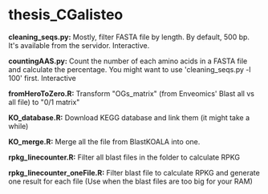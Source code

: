 # thesis_CGalisteo

**cleaning_seqs.py:** Mostly, filter FASTA file by length. By default, 500 bp. It's available from the servidor. Interactive. 

**countingAAS.py:** Count the number of each amino acids in a FASTA file and calculate the percentage. You might want to use 'cleaning_seqs.py -l 100' first. Interactive

**fromHeroToZero.R:** Transform "OGs_matrix" (from Enveomics' Blast all vs all file) to "0/1 matrix"

**KO_database.R:** Download KEGG database and link them (it might take a while)

**KO_merge.R:** Merge all the file from BlastKOALA into one.

**rpkg_linecounter.R:** Filter all blast files in the folder to calculate RPKG

**rpkg_linecounter_oneFile.R:** Filter blast file to calculate RPKG and generate one result for each file (Use when the blast files are too big for your RAM)
